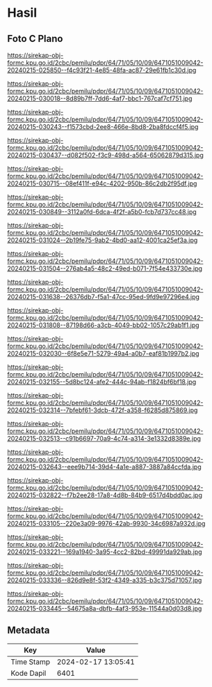 # Hasil

## Foto C Plano

https://sirekap-obj-formc.kpu.go.id/2cbc/pemilu/pdpr/64/71/05/10/09/6471051009042-20240215-025850--f4c93f21-4e85-48fa-ac87-29e61fb1c30d.jpg

https://sirekap-obj-formc.kpu.go.id/2cbc/pemilu/pdpr/64/71/05/10/09/6471051009042-20240215-030018--8d89b7ff-7dd6-4af7-bbc1-767caf7cf751.jpg

https://sirekap-obj-formc.kpu.go.id/2cbc/pemilu/pdpr/64/71/05/10/09/6471051009042-20240215-030243--f1573cbd-2ee8-466e-8bd8-2ba8fdccf4f5.jpg

https://sirekap-obj-formc.kpu.go.id/2cbc/pemilu/pdpr/64/71/05/10/09/6471051009042-20240215-030437--d082f502-f3c9-498d-a564-65062879d315.jpg

https://sirekap-obj-formc.kpu.go.id/2cbc/pemilu/pdpr/64/71/05/10/09/6471051009042-20240215-030715--08ef411f-e94c-4202-950b-86c2db2f95df.jpg

https://sirekap-obj-formc.kpu.go.id/2cbc/pemilu/pdpr/64/71/05/10/09/6471051009042-20240215-030849--3112a0fd-6dca-4f2f-a5b0-fcb7d737cc48.jpg

https://sirekap-obj-formc.kpu.go.id/2cbc/pemilu/pdpr/64/71/05/10/09/6471051009042-20240215-031024--2b19fe75-9ab2-4bd0-aa12-4001ca25ef3a.jpg

https://sirekap-obj-formc.kpu.go.id/2cbc/pemilu/pdpr/64/71/05/10/09/6471051009042-20240215-031504--276ab4a5-48c2-49ed-b071-7f54e433730e.jpg

https://sirekap-obj-formc.kpu.go.id/2cbc/pemilu/pdpr/64/71/05/10/09/6471051009042-20240215-031638--26376db7-f5a1-47cc-95ed-9fd9e97296e4.jpg

https://sirekap-obj-formc.kpu.go.id/2cbc/pemilu/pdpr/64/71/05/10/09/6471051009042-20240215-031808--87198d66-a3cb-4049-bb02-1057c29ab1f1.jpg

https://sirekap-obj-formc.kpu.go.id/2cbc/pemilu/pdpr/64/71/05/10/09/6471051009042-20240215-032030--6f8e5e71-5279-49a4-a0b7-eaf81b1997b2.jpg

https://sirekap-obj-formc.kpu.go.id/2cbc/pemilu/pdpr/64/71/05/10/09/6471051009042-20240215-032155--5d8bc124-afe2-444c-94ab-f1824bf6bf18.jpg

https://sirekap-obj-formc.kpu.go.id/2cbc/pemilu/pdpr/64/71/05/10/09/6471051009042-20240215-032314--7bfebf61-3dcb-472f-a358-f6285d875869.jpg

https://sirekap-obj-formc.kpu.go.id/2cbc/pemilu/pdpr/64/71/05/10/09/6471051009042-20240215-032513--c91b6697-70a9-4c74-a314-3e1332d8389e.jpg

https://sirekap-obj-formc.kpu.go.id/2cbc/pemilu/pdpr/64/71/05/10/09/6471051009042-20240215-032643--eee9b714-39d4-4a1e-a887-3887a84ccfda.jpg

https://sirekap-obj-formc.kpu.go.id/2cbc/pemilu/pdpr/64/71/05/10/09/6471051009042-20240215-032822--f7b2ee28-17a8-4d8b-84b9-6517d4bdd0ac.jpg

https://sirekap-obj-formc.kpu.go.id/2cbc/pemilu/pdpr/64/71/05/10/09/6471051009042-20240215-033105--220e3a09-9976-42ab-9930-34c6987a932d.jpg

https://sirekap-obj-formc.kpu.go.id/2cbc/pemilu/pdpr/64/71/05/10/09/6471051009042-20240215-033221--169a1940-3a95-4cc2-82bd-49991da929ab.jpg

https://sirekap-obj-formc.kpu.go.id/2cbc/pemilu/pdpr/64/71/05/10/09/6471051009042-20240215-033336--826d9e8f-53f2-4349-a335-b3c375d71057.jpg

https://sirekap-obj-formc.kpu.go.id/2cbc/pemilu/pdpr/64/71/05/10/09/6471051009042-20240215-033445--54675a8a-dbfb-4af3-953e-11544a0d03d8.jpg


## Metadata

| Key        | Value               |
| ---------- | ------------------- |
| Time Stamp | 2024-02-17 13:05:41 |
| Kode Dapil | 6401                |



